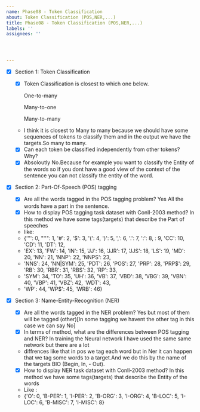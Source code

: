 ```yaml
---
name: Phase08 - Token Classification
about: Token Classification (POS,NER,...)
title: Phase08 - Token Classification (POS,NER,...)
labels: ''
assignees: ''




---
```


- [x] Section 1: Token Classification

  - [x] Token Classification is closest to which one below.

     One-to-many

     Many-to-one 

     Many-to-many
  - I think it is closest to Many to many because we should have some sequences of tokens to classify them and in the output we have the targets.So many to many.
  - [x] Can each token be classified independently from other tokens? Why?
  - [x] Absoloutly No.Because for example you want to classify the Entity of the words so if you dont have a good view of the context of the sentence you can not classify the entity of the word. 

- [x] Section 2: Part-Of-Speech (POS) tagging

  - [x] Are all the words tagged in the POS tagging problem? Yes All the words have a part in the sentence.
  - [x] How to display POS tagging task dataset with Conll-2003 method? In this method we have some tags(targets) that describe the Part of speeches
  - like:
  - {'"': 0, "''": 1, '#': 2, '$': 3, '(': 4, ')': 5, ',': 6, '.': 7, ':': 8,   : 9, 'CC': 10, 'CD': 11, 'DT': 12,
  - 'EX': 13, 'FW': 14, 'IN': 15, 'JJ': 16, 'JJR': 17, 'JJS': 18, 'LS': 19, 'MD': 20, 'NN': 21, 'NNP': 22, 'NNPS': 23,
  - 'NNS': 24, 'NN|SYM': 25, 'PDT': 26, 'POS': 27, 'PRP': 28, 'PRP$': 29, 'RB': 30, 'RBR': 31, 'RBS': 32, 'RP': 33,
  - 'SYM': 34, 'TO': 35, 'UH': 36, 'VB': 37, 'VBD': 38, 'VBG': 39, 'VBN': 40, 'VBP': 41, 'VBZ': 42, 'WDT': 43,
  - 'WP': 44, 'WP$': 45, 'WRB': 46}

- [x] Section 3: Name-Entity-Recognition (NER)

  - [x] Are all the words tagged in the NER problem? Yes but most of them will be tagged (other)[In some tagging we havent the other tag in this case we can say No]
  - [x] In terms of method, what are the differences between POS tagging and NER? In training the Neural network I have used the same same network but there are  a lot 
  - diffrences like that in pos we tag each word but  in Ner it can happen that we tag some words to a target.And we do this by the name of the targets BIO (Begin, In,   - Out).
  - [x] How to display NER task dataset with Conll-2003 method? In this method we have some tags(targets) that describe the Entity of the words
  - Like :
  - {'O': 0, 'B-PER': 1, 'I-PER': 2, 'B-ORG': 3, 'I-ORG': 4, 'B-LOC': 5, 'I-LOC': 6, 'B-MISC': 7, 'I-MISC': 8}


  
